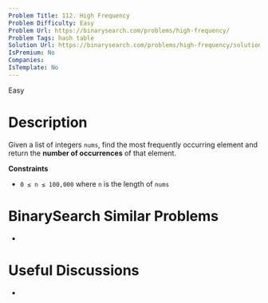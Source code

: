 ```yaml
---
Problem Title: 112. High Frequency
Problem Difficulty: Easy
Problem Url: https://binarysearch.com/problems/high-frequency/
Problem Tags: hash table
Solution Url: https://binarysearch.com/problems/high-frequency/solutions/
IsPremium: No
Companies: 
IsTemplate: No
---
```


<span style="color: ;">Easy</span>

# Description

Given a list of integers `nums`, find the most frequently occurring element and return the **number of occurrences** of that element.


**Constraints**
- `0 ≤ n ≤ 100,000` where `n` is the length of `nums`

# BinarySearch Similar Problems

- []()

# Useful Discussions

- []()

